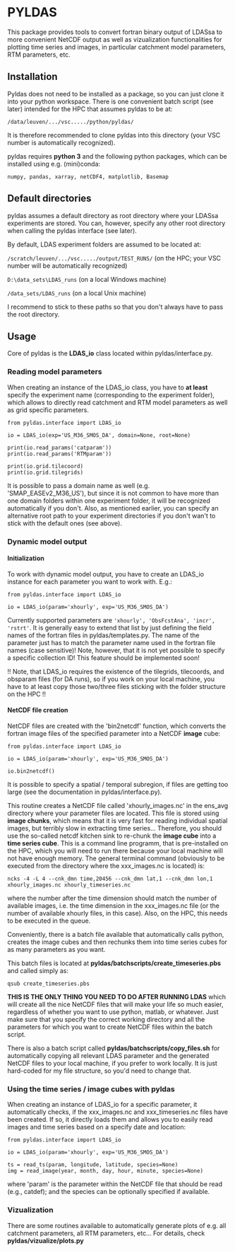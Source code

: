 # **PYLDAS**

This package provides tools to convert fortran binary output of LDASsa to more convenient NetCDF output as well as vizualization functionalities for plotting time series and images, in particular catchment model parameters, RTM parameters, etc.

## Installation

Pyldas does not need to be installed as a package, so you can just clone it into your python workspace. There is one convenient batch script (see later) intended for the HPC that assumes pyldas to be at:

`/data/leuven/.../vsc...../python/pyldas/`

It is therefore recommended to clone pyldas into this directory (your VSC number is automatically recognized).

pyldas requires **python 3** and the following python packages, which can be installed using e.g. (mini)conda:

`numpy, pandas, xarray, netCDF4, matplotlib, Basemap`

## Default directories

pyldas assumes a default directory as root directory where your LDASsa experiments are stored. You can, however, specify any other root directory when calling the pyldas interface (see later).

By default, LDAS experiment folders are assumed to be located at:

`/scratch/leuven/.../vsc...../output/TEST_RUNS/` (on the HPC; your VSC number will be automatically recognized)

`D:\data_sets\LDAS_runs` (on a local Windows machine)

`/data_sets/LDAS_runs` (on a local Unix machine)

I recommend to stick to these paths so that you don't always have to pass the root directory.

## Usage

Core of pyldas is the **LDAS_io** class located within pyldas/interface.py. 

### Reading model parameters

When creating an instance of the LDAS_io class, you have to **at least** specify the experiment name (corresponding to the experiment folder), which allows to directly read catchment and RTM model parameters as well as grid specific parameters.

```
from pyldas.interface import LDAS_io

io = LDAS_io(exp='US_M36_SMOS_DA', domain=None, root=None)

print(io.read_params('catparam'))
print(io.read_params('RTMparam'))

print(io.grid.tilecoord)
print(io.grid.tilegrids)
```

It is possible to pass a domain name as well (e.g. 'SMAP_EASEv2_M36_US'), but since it is not common to have more than one domain folders within one experiment folder, it will be recognized automatically if you don't. Also, as mentioned earlier, you can specify an alternative root path to your experiment directories if you don't wan't to stick with the default ones (see above). 

### Dynamic model output 

#### Initialization

To work with dynamic model output, you have to create an LDAS_io instance for each parameter you want to work with. E.g.:

```
from pyldas.interface import LDAS_io

io = LDAS_io(param='xhourly', exp='US_M36_SMOS_DA')
```

Currently supported parameters are `'xhourly', 'ObsFcstAna', 'incr', 'rstrt'`. It is generally easy to extend that list by just defining the field names of the fortran files in pyldas/templates.py. The name of the parameter just has to match the parameter name used in the fortran file names (case sensitive)! Note, however, that it is not yet possible to specify a specific collection ID! This feature should be implemented soon!

!! Note, that LDAS_io requires the existence of the tilegrids, tilecoords, and obsparam files (for DA runs), so if you work on your local machine, you have to at least copy those two/three files sticking with the folder structure on the HPC !!

#### NetCDF file creation

NetCDF files are created with the 'bin2netcdf' function, which converts the fortran image files of the specified parameter into a NetCDF **image** cube:

```
from pyldas.interface import LDAS_io

io = LDAS_io(param='xhourly', exp='US_M36_SMOS_DA')

io.bin2netcdf()
```

It is possible to specify a spatial / temporal subregion, if files are getting too large (see the documentation in pyldas/interface.py).

This routine creates a NetCDF file called 'xhourly_images.nc' in the ens_avg directory where your parameter files are located. This file is stored using **image chunks**, which means that it is very fast for reading individual spatial images, but terribly slow in extracting time series... Therefore, you should use the so-called netcdf kitchen sink to re-chunk the **image cube** into a **time series cube**. This is a command line programm, that is pre-installed on the HPC, which you will need to run there because your local machine will not have enough memory. The general terminal command (obviously to be executed from the directory where the xxx_images.nc is located) is:

```
ncks -4 -L 4 --cnk_dmn time,20456 --cnk_dmn lat,1 --cnk_dmn lon,1 xhourly_images.nc xhourly_timeseries.nc
```

where the number after the time dimension should match the number of available images, i.e. the time dimension in the xxx_images.nc file (or the number of available xhourly files, in this case). Also, on the HPC, this needs to be executed in the queue. 

Conveniently, there is a batch file available that automatically calls python, creates the image cubes and then rechunks them into time series cubes for as many parameters as you want. 

This batch files is located at **pyldas/batchscripts/create_timeseries.pbs** and called simply as:

```
qsub create_timeseries.pbs
```

**THIS IS THE ONLY THING YOU NEED TO DO AFTER RUNNING LDAS** which will create all the nice NetCDF files that will make your life so much easier, regardless of whether you want to use python, matlab, or whatever. Just make sure that you specify the correct working directory and all the parameters for which you want to create NetCDF files within the batch script.

There is also a batch script called **pyldas/batchscripts/copy_files.sh** for automatically copying all relevant LDAS parameter and the generated NetCDF files to your local machine, if you prefer to work locally. It is just hard-coded for my file structure, so you'd need to change that.

### Using the time series / image cubes with pyldas

When creating an instance of LDAS_io for a specific parameter, it automatically checks, if the xxx_images.nc and xxx_timeseries.nc files have been created. If so, it directly loads them and allows you to easily read images and time series based on a specify date and location:

```
from pyldas.interface import LDAS_io

io = LDAS_io(param='xhourly', exp='US_M36_SMOS_DA')

ts = read_ts(param, longitude, latitude, species=None)
img = read_image(year, month, day, hour, minute, species=None)
```

where 'param' is the parameter within the NetCDF file that should be read (e.g., catdef); and the species can be optionally specified if available.


### Vizualization

There are some routines available to automatically generate plots of e.g. all catchment parameters, all RTM parameters, etc... For details, check **pyldas/vizualize/plots.py**


